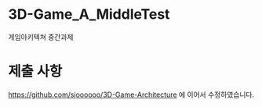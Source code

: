 # 3D-Game_A_MiddleTest
게임아키텍쳐 중간과제

# 제출 사항

https://github.com/sjoooooo/3D-Game-Architecture 에 이어서 수정하였습니다.
